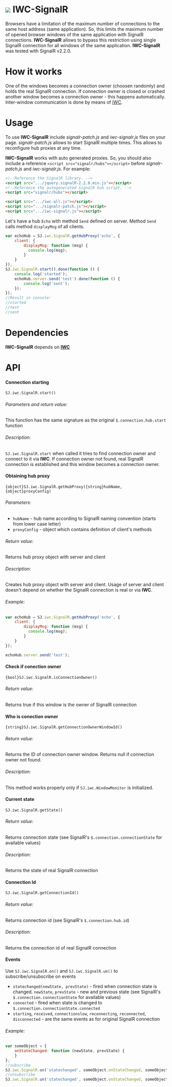 ![](/icon.png) IWC-SignalR
===

Browsers have a limitation of the maximum number of connections to the same host address (same application).
So, this limits the maximum number of opened browser windows of the same application with SignalR connections.
**IWC-SignalR** allows to bypass this restriction using single SignalR connection for all windows of the same application.
**IWC-SignalR** was tested with SignalR v2.2.0.

# How it works
One of the windows becomes a connection owner (choosen randomly) and holds the real SignalR connection.
If connection owner is closed or crashed another window becomes a connection owner - this happens automatically.
Inter-window communication is done by means of [IWC](https://github.com/slimjack/IWC).

# Usage
To use **IWC-SignalR** include *signalr-patch.js* and *iwc-signalr.js* files on your page. *signalr-patch.js* allows to start SignalR multiple times. This allows to reconfigure hub proxies at any time.

**IWC-SignalR** works with auto generated proxies. So, you should also include a reference `<script src="signalr/hubs"></script>` before *signalr-patch.js* and *iwc-signalr.js*. For example:

```html
<!--Reference the SignalR library. -->
<script src=".../jquery.signalR-2.2.0.min.js"></script>
<!--Reference the autogenerated SignalR hub script. -->
<script src="signalr/hubs"></script>

<script src=".../iwc-all.js"></script>
<script src=".../signalr-patch.js"></script>
<script src=".../iwc-signalr.js"></script>
```

Let's have a hub `Echo` with method `Send` defined on server. Method `Send` calls method `displayMsg` of all clients.

```js
var echoHub = SJ.iwc.SignalR.getHubProxy('echo', {
    client: {
        displayMsg: function (msg) {
          console.log(msg);
        }
    }
});
SJ.iwc.SignalR.start().done(function () {
    console.log('started');
    echoHub.server.send('test').done(function () {
        console.log('sent');
    });
});
//Result in console:
//started
//test
//sent
```

# Dependencies
**IWC-SignalR** depends on [**IWC**](https://github.com/slimjack/IWC)


# API

#### Connection starting
`SJ.iwc.SignalR.start()`

###### Parameters and return value:
This function has the same signature as the original `$.connection.hub.start` function

###### Description:
`SJ.iwc.SignalR.start` when called it tries to find connection owner and connect to it via **IWC**.
If connection owner not found, real SignalR connection is established and this window becomes a connection owner.

#### Obtaining hub proxy
`{object}SJ.iwc.SignalR.getHubProxy({string}hubName, {object}proxyConfig)`

###### Parameters:
- `hubName` - hub name according to SignalR naming convention (starts from lower case letter)
- `proxyConfig` - object which contains definition of client's methods

###### Return value:
Returns hub proxy object with server and client

###### Description:
Creates hub proxy object with server and client. Usage of server and client doesn't depend on whether the SignalR connection is real or via **IWC**.

###### Example:
```js
var echoHub = SJ.iwc.SignalR.getHubProxy('echo', {
    client: {
        displayMsg: function (msg) {
          console.log(msg);
        }
    }
});

echoHub.server.send('test');
```

#### Check if conection owner
`{bool}SJ.iwc.SignalR.isConnectionOwner()`

###### Return value:
Returns true if this window is the owner of SignalR connection


#### Who is conection owner
`{string}SJ.iwc.SignalR.getConnectionOwnerWindowId()`

###### Return value:
Returns the ID of connection owner window. Returns null if connection owner not found.

###### Description:
This method works properly only if ``SJ.iwc.WindowMonitor`` is initialized.


#### Current state
`SJ.iwc.SignalR.getState()`

###### Return value:
Returns connection state (see SignalR's `$.connection.connectionState` for available values)

###### Description:
Returns the state of real SignalR connection


#### Connection Id
`SJ.iwc.SignalR.getConnectionId()`

###### Return value:
Returns connection id (see SignalR's `$.connection.hub.id`)

###### Description:
Returns the connection id of real SignalR connection

#### Events
Use `SJ.iwc.SignalR.on()` and `SJ.iwc.SignalR.un()` to subscribe/unsubscribe on events

- `statechanged(newState, prevState)` - fired when connection state is changed. `newState`, `prevState` - new and previous state (see SignalR's `$.connection.connectionState` for available values)
- `connected` - fired when state is changed to `$.connection.connectionState.connected`
- `starting`, `received`, `connectionslow`, `reconnecting`, `reconnected`, `disconnected` - are the same events as for original SignalR connection

###### Example:
```js
var someObject = {
    onStateChanged: function (newState, prevState) {
    }
};
//subscribe
SJ.iwc.SignalR.on('statechanged', someObject.onStateChanged, someObject);
//unsubscribe
SJ.iwc.SignalR.un('statechanged', someObject.onStateChanged, someObject);
```
